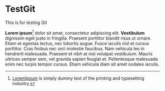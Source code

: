 # TestGit
This is for testing Git

**Lorem ipsum**[^lorem] dolor sit amet, consectetur adipiscing elit. **Vestibulum** dignissim eget justo in fringilla. Praesent porttitor blandit risus ut ornare. Etiam et egestas lectus, nec lobortis augue. Fusce iaculis nisl et cursus porttitor. Cras finibus nec orci molestie faucibus. Nam vehicula leo in hendrerit malesuada. Praesent et nibh at nisl volutpat vestibulum. Mauris ultrices semper sem, vel gravida sapien feugiat et. Pellentesque malesuada enim nec turpis tempor cursus. Etiam vehicula diam sit amet sodales iaculis.

[^lorem]:[LoremIpsum](http://www.lipsum.com/) is simply dummy text of the printing and typesetting industry.